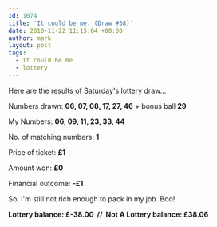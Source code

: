 ```yaml
---
id: 1074
title: 'It could be me. (Draw #38)'
date: 2010-11-22 11:15:04 +00:00
author: mark
layout: post
tags:
  - it could be me
  - lottery
---
```

Here are the results of Saturday's lottery draw&#8230;

Numbers drawn: **﻿﻿06, 07, 08, 17, 27, 46** + bonus ball **29**

My Numbers: **06, 09, 11, 23, 33, 44**

No. of matching numbers: **1**

Price of ticket: **£1**

Amount won: **£0**

Financial outcome: **-£1**

So, i'm still not rich enough to pack in my job. Boo!

**Lottery balance: £-38.00  //  Not A Lottery balance: £38.06**
